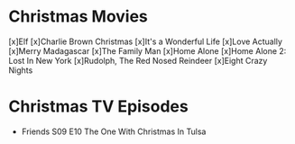 Christmas Movies
==================
 [x]Elf
 [x]Charlie Brown Christmas
 [x]It's a Wonderful Life
 [x]Love Actually
 [x]Merry Madagascar
 [x]The Family Man
 [x]Home Alone
 [x]Home Alone 2: Lost In New York
 [x]Rudolph, The Red Nosed Reindeer
 [x]Eight Crazy Nights



Christmas TV Episodes
==================
- Friends S09 E10 The One With Christmas In Tulsa
